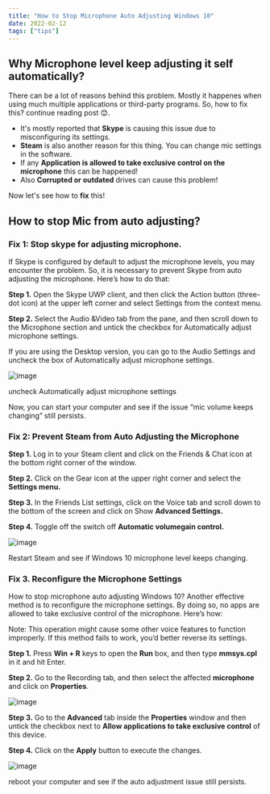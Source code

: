 ```yaml
---
title: "How to Stop Microphone Auto Adjusting Windows 10"
date: 2022-02-12
tags: ["tips"]
---
```


## Why Microphone level keep adjusting it self automatically?

There can be a lot of reasons behind this problem. Mostly it happenes when using much multiple applications or third-party programs. So, how to fix this? continue reading post 😊.

- It's mostly reported that **Skype** is causing this issue due to misconfiguring its settings.
- **Steam** is also another reason for this thing. You can change mic settings in the software.
- If any **Application is allowed to take exclusive control on the microphone** this can be happened!
- Also **Corrupted or outdated** drives can cause this problem!

Now let's see how to **fix** this!

## How to stop Mic from auto adjusting?

### **Fix 1**: Stop skype for adjusting microphone.

If Skype is configured by default to adjust the microphone levels, you may encounter the problem. So, it is necessary to prevent Skype from auto adjusting the microphone. Here’s how to do that:

**Step 1.** Open the Skype UWP client, and then click the Action button (three-dot icon) at the upper left corner and select Settings from the context menu.

**Step 2.** Select the Audio &Video tab from the pane, and then scroll down to the Microphone section and untick the checkbox for Automatically adjust microphone settings.

If you are using the Desktop version, you can go to the Audio Settings and uncheck the box of Automatically adjust microphone settings.

![image](https://user-images.githubusercontent.com/75468116/153716452-c0f38460-be7b-4c48-8536-a3bf6f30acd2.png)

uncheck Automatically adjust microphone settings

Now, you can start your computer and see if the issue “mic volume keeps changing” still persists.

### **Fix 2**: Prevent Steam from Auto Adjusting the Microphone

**Step 1.** Log in to your Steam client and click on the Friends & Chat icon at the bottom right corner of the window.

**Step 2.** Click on the Gear icon at the upper right corner and select the **Settings menu.**

**Step 3.** In the Friends List settings, click on the Voice tab and scroll down to the bottom of the screen and click on Show **Advanced Settings.**

**Step 4.** Toggle off the switch off **Automatic volumegain control.**

![image](https://user-images.githubusercontent.com/75468116/153716505-30a888a8-1f36-4c53-b136-5784eac5b903.png)

Restart Steam and see if Windows 10 microphone level keeps changing.

### **Fix 3.** Reconfigure the Microphone Settings

How to stop microphone auto adjusting Windows 10? Another effective method is to reconfigure the microphone settings. By doing so, no apps are allowed to take exclusive control of the microphone. Here’s how:

Note: This operation might cause some other voice features to function improperly. If this method fails to work, you’d better reverse its settings.

**Step 1.** Press **Win + R** keys to open the **Run** box, and then type **mmsys.cpl** in it and hit Enter.

**Step 2.** Go to the Recording tab, and then select the affected **microphone** and click on **Properties**.

![image](https://user-images.githubusercontent.com/75468116/153716573-888b4a62-fe1c-4cb2-be59-eaeeaab42691.png)

**Step 3.** Go to the **Advanced** tab inside the **Properties** window and then untick the checkbox next to **Allow applications to take exclusive control** of this device.

**Step 4.** Click on the **Apply** button to execute the changes.

![image](https://user-images.githubusercontent.com/75468116/153716607-ba5a80c6-fba4-40dd-ae33-518464a82359.png)

reboot your computer and see if the auto adjustment issue still persists.
